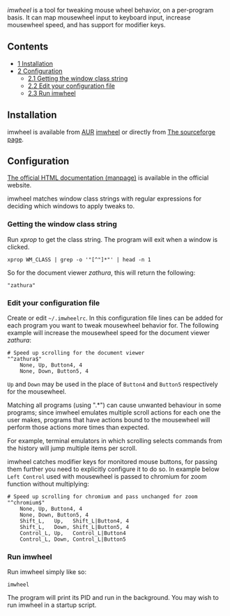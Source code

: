 *imwheel* is a tool for tweaking mouse wheel behavior, on a per-program basis. It can map mousewheel input to keyboard input, increase mousewheel speed, and has support for modifier keys.

## Contents

*   [1 Installation](#Installation)
*   [2 Configuration](#Configuration)
    *   [2.1 Getting the window class string](#Getting_the_window_class_string)
    *   [2.2 Edit your configuration file](#Edit_your_configuration_file)
    *   [2.3 Run imwheel](#Run_imwheel)

## Installation

imwheel is available from [AUR](/index.php/AUR "AUR") [imwheel](https://aur.archlinux.org/packages/imwheel/) or directly from [The sourceforge page](http://imwheel.sourceforge.net/).

## Configuration

[The official HTML documentation (manpage)](http://imwheel.sourceforge.net/imwheel.1.html) is available in the official website.

imwheel matches window class strings with regular expressions for deciding which windows to apply tweaks to.

### Getting the window class string

Run *xprop* to get the class string. The program will exit when a window is clicked.

```
xprop WM_CLASS | grep -o '"[^"]*"' | head -n 1

```

So for the document viewer *zathura*, this will return the following:

```
"zathura"

```

### Edit your configuration file

Create or edit `~/.imwheelrc`. In this configuration file lines can be added for each program you want to tweak mousewheel behavior for. The following example will increase the mousewheel speed for the document viewer *zathura*:

```
# Speed up scrolling for the document viewer
"^zathura$"
    None, Up, Button4, 4
    None, Down, Button5, 4

```

`Up` and `Down` may be used in the place of `Button4` and `Button5` respectively for the mousewheel.

Matching all programs (using ".*") can cause unwanted behaviour in some programs; since imwheel emulates multiple scroll actions for each one the user makes, programs that have actions bound to the mousewheel will perform those actions more times than expected.

For example, terminal emulators in which scrolling selects commands from the history will jump multiple items per scroll.

imwheel catches modifier keys for monitored mouse buttons, for passing them further you need to explicitly configure it to do so. In example below `Left Control` used with mousewheel is passed to chromium for zoom function without multiplying:

```
# Speed up scrolling for chromium and pass unchanged for zoom
"^chromium$"
    None, Up, Button4, 4
    None, Down, Button5, 4
    Shift_L,   Up,   Shift_L|Button4, 4
    Shift_L,   Down, Shift_L|Button5, 4
    Control_L, Up,   Control_L|Button4
    Control_L, Down, Control_L|Button5

```

### Run imwheel

Run imwheel simply like so:

```
imwheel

```

The program will print its PID and run in the background. You may wish to run imwheel in a startup script.